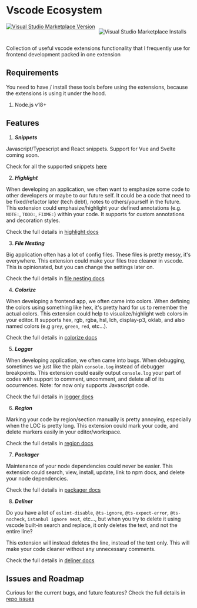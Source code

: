# Vscode Ecosystem

<div style="display: flex; gap: 10px;">
<a href="https://marketplace.visualstudio.com/items?itemName=rifandani.vscode-ecosystem" target="__blank"><img src="https://img.shields.io/visual-studio-marketplace/v/rifandani.vscode-ecosystem?color=eee&amp;label=VS%20Code%20Marketplace&logo=visual-studio-code" alt="Visual Studio Marketplace Version" /></a>

![Visual Studio Marketplace Installs](https://img.shields.io/visual-studio-marketplace/i/rifandani.vscode-ecosystem?logo=visual-studio-marketplace)
</div>

Collection of useful vscode extensions functionality that I frequently use for frontend development  packed in one extension

## Requirements

You need to have / install these tools before using the extensions, because the extensions is using it under the hood.

1. Node.js v18+

## Features

1. ***Snippets***

Javascript/Typescript and React snippets. Support for Vue and Svelte coming soon.

Check for all the supported snippets [here](./src/snippets/react.json)

2. ***Highlight***

When developing an application, we often want to emphasize some code to other developers or maybe to our future self. It could be a code that need to be fixed/refactor later (tech debt), notes to others/yourself in the future. This extension could emphasize/highlight your defined annotations (e.g. `NOTE:`, `TODO:`, `FIXME:`) within your code. It supports for custom annotations and decoration styles.

Check the full details in [highlight docs](./src/docs/highlight.md)

3. ***File Nesting***

Big application often has a lot of config files. These files is pretty messy, it's everywhere. This extension could make your files tree cleaner in vscode. This is opinionated, but you can change the settings later on.

Check the full details in [file nesting docs](./src/docs/file-nesting.md)

4. ***Colorize***

When developing a frontend app, we often came into colors. When defining the colors using something like hex, it's pretty hard for us to remember the actual colors. This extension could help to visualize/highlight web colors in your editor. It supports hex, rgb, rgba, hsl, lch, display-p3, oklab, and also named colors (e.g `grey`, `green`, `red`, etc...).

Check the full details in [colorize docs](./src/docs/colorize.md)

5. ***Logger***

When developing application, we often came into bugs. When debugging, sometimes we just like the plain `console.log` instead of debugger breakpoints. This extension could easily output `console.log` your part of codes with support to comment, uncomment, and delete all of its occurrences. Note: for now only supports Javascript code.

Check the full details in [logger docs](./src/docs/logger.md)

6. ***Region***

Marking your code by region/section manually is pretty annoying, especially when the LOC is pretty long. This extension could mark your code, and delete markers easily in your editor/workspace.

Check the full details in [region docs](./src/docs/region.md)

7. ***Packager***

Maintenance of your node dependencies could never be easier. This extension could search, view, install, update, link to npm docs, and delete your node dependencies.

Check the full details in [packager docs](./src/docs/packager.md)

8. ***Deliner***

Do you have a lot of `eslint-disable`, `@ts-ignore`, `@ts-expect-error`, `@ts-nocheck`, `istanbul ignore next`, etc..., but when you try to delete it using vscode built-in search and replace, it only deletes the text, and not the entire line?

This extension will instead deletes the line, instead of the text only. This will make your code cleaner without any unnecessary comments.

Check the full details in [deliner docs](./src/docs/deliner.md)

## Issues and Roadmap

Curious for the current bugs, and future features? Check the full details in [repo issues](https://github.com/rifandani/vscode-ecosystem/issues)
